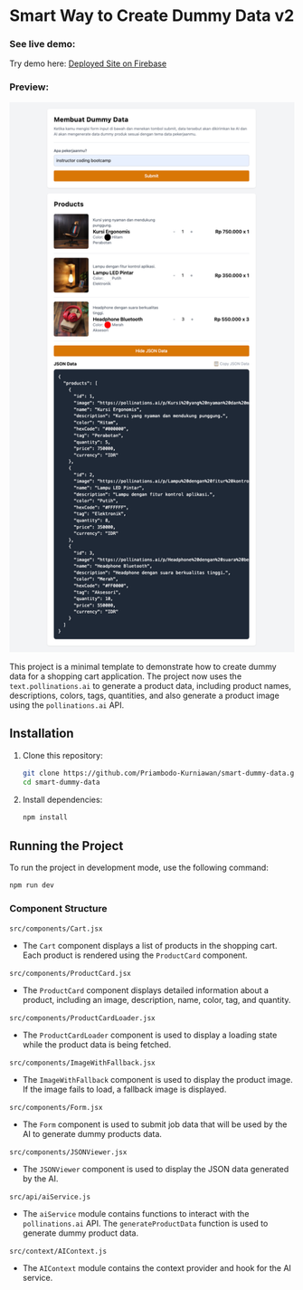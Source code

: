 # Smart Way to Create Dummy Data v2

### See live demo:

Try demo here: [Deployed Site on Firebase](https://smart-dummy-data.web.app/)

### Preview:

![Preview](./resultv2.png)

This project is a minimal template to demonstrate how to create dummy data for a shopping cart application. The project now uses the `text.pollinations.ai` to generate a product data, including product names, descriptions, colors, tags, quantities, and also generate a product image using the `pollinations.ai` API.

## Installation

1. Clone this repository:

    ```sh
    git clone https://github.com/Priambodo-Kurniawan/smart-dummy-data.git
    cd smart-dummy-data
    ```

2. Install dependencies:
    ```sh
    npm install
    ```

## Running the Project

To run the project in development mode, use the following command:

```sh
npm run dev
```

### Component Structure

`src/components/Cart.jsx`

-   The `Cart` component displays a list of products in the shopping cart. Each product is rendered using the `ProductCard` component.

`src/components/ProductCard.jsx`

-   The `ProductCard` component displays detailed information about a product, including an image, description, name, color, tag, and quantity.

`src/components/ProductCardLoader.jsx`

-   The `ProductCardLoader` component is used to display a loading state while the product data is being fetched.

`src/components/ImageWithFallback.jsx`

-   The `ImageWithFallback` component is used to display the product image. If the image fails to load, a fallback image is displayed.

`src/components/Form.jsx`

-   The `Form` component is used to submit job data that will be used by the AI to generate dummy products data.

`src/components/JSONViewer.jsx`

-   The `JSONViewer` component is used to display the JSON data generated by the AI.

`src/api/aiService.js`

-   The `aiService` module contains functions to interact with the `pollinations.ai` API. The `generateProductData` function is used to generate dummy product data.

`src/context/AIContext.js`

-   The `AIContext` module contains the context provider and hook for the AI service.
